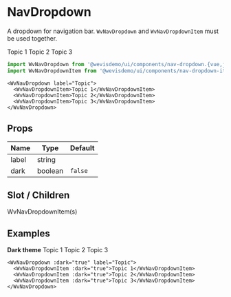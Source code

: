 # NavDropdown

A dropdown for navigation bar. `WvNavDropdown` and `WvNavDropdownItem` must be used together.

<WvNavDropdown label="Topic">
  <WvNavDropdownItem>Topic 1</WvNavDropdownItem>
  <WvNavDropdownItem>Topic 2</WvNavDropdownItem>
  <WvNavDropdownItem>Topic 3</WvNavDropdownItem>
</WvNavDropdown>

```js
import WvNavDropdown from '@wevisdemo/ui/components/nav-dropdown.{vue,jsx,svelte}';
import WvNavDropdownItem from '@wevisdemo/ui/components/nav-dropdown-item.{vue,jsx,svelte}';
```

```vue
<WvNavDropdown label="Topic">
  <WvNavDropdownItem>Topic 1</WvNavDropdownItem>
  <WvNavDropdownItem>Topic 2</WvNavDropdownItem>
  <WvNavDropdownItem>Topic 3</WvNavDropdownItem>
</WvNavDropdown>
```

## Props

| Name  | Type    | Default |
| ----- | ------- | ------- |
| label | string  |         |
| dark  | boolean | `false` |

## Slot / Children

WvNavDropdownItem(s)

## Examples

**Dark theme**
<WvNavDropdown :dark="true" label="Topic">
<WvNavDropdownItem :dark="true">Topic 1</WvNavDropdownItem>
<WvNavDropdownItem :dark="true">Topic 2</WvNavDropdownItem>
<WvNavDropdownItem :dark="true">Topic 3</WvNavDropdownItem>
</WvNavDropdown>

```vue
<WvNavDropdown :dark="true" label="Topic">
  <WvNavDropdownItem :dark="true">Topic 1</WvNavDropdownItem>
  <WvNavDropdownItem :dark="true">Topic 2</WvNavDropdownItem>
  <WvNavDropdownItem :dark="true">Topic 3</WvNavDropdownItem>
</WvNavDropdown>
```
